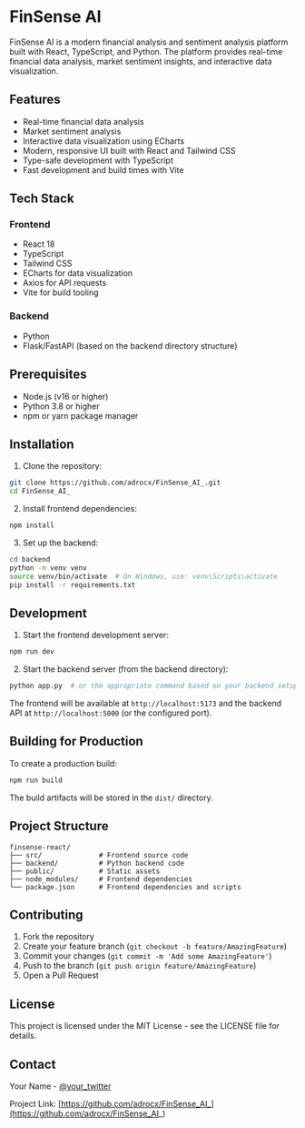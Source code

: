 # FinSense AI

FinSense AI is a modern financial analysis and sentiment analysis platform built with React, TypeScript, and Python. The platform provides real-time financial data analysis, market sentiment insights, and interactive data visualization.

## Features

- Real-time financial data analysis
- Market sentiment analysis
- Interactive data visualization using ECharts
- Modern, responsive UI built with React and Tailwind CSS
- Type-safe development with TypeScript
- Fast development and build times with Vite

## Tech Stack

### Frontend
- React 18
- TypeScript
- Tailwind CSS
- ECharts for data visualization
- Axios for API requests
- Vite for build tooling

### Backend
- Python
- Flask/FastAPI (based on the backend directory structure)

## Prerequisites

- Node.js (v16 or higher)
- Python 3.8 or higher
- npm or yarn package manager

## Installation

1. Clone the repository:
```bash
git clone https://github.com/adrocx/FinSense_AI_.git
cd FinSense_AI_
```

2. Install frontend dependencies:
```bash
npm install
```

3. Set up the backend:
```bash
cd backend
python -m venv venv
source venv/bin/activate  # On Windows, use: venv\Scripts\activate
pip install -r requirements.txt
```

## Development

1. Start the frontend development server:
```bash
npm run dev
```

2. Start the backend server (from the backend directory):
```bash
python app.py  # or the appropriate command based on your backend setup
```

The frontend will be available at `http://localhost:5173` and the backend API at `http://localhost:5000` (or the configured port).

## Building for Production

To create a production build:

```bash
npm run build
```

The build artifacts will be stored in the `dist/` directory.

## Project Structure

```
finsense-react/
├── src/              # Frontend source code
├── backend/          # Python backend code
├── public/           # Static assets
├── node_modules/     # Frontend dependencies
└── package.json      # Frontend dependencies and scripts
```

## Contributing

1. Fork the repository
2. Create your feature branch (`git checkout -b feature/AmazingFeature`)
3. Commit your changes (`git commit -m 'Add some AmazingFeature'`)
4. Push to the branch (`git push origin feature/AmazingFeature`)
5. Open a Pull Request

## License

This project is licensed under the MIT License - see the LICENSE file for details.

## Contact

Your Name - [@your_twitter](https://twitter.com/your_twitter)

Project Link: [https://github.com/adrocx/FinSense_AI_](https://github.com/adrocx/FinSense_AI_)
